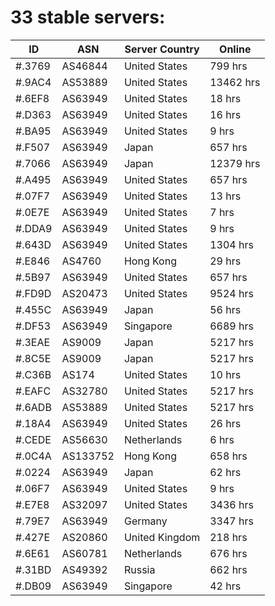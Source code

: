 # 33 stable servers:

| ID | ASN | Server Country | Online |
| ------ | ------ | ------ | ------ |
| #.3769 | AS46844 | United States | 799 hrs |
| #.9AC4 | AS53889 | United States | 13462 hrs |
| #.6EF8 | AS63949 | United States | 18 hrs |
| #.D363 | AS63949 | United States | 16 hrs |
| #.BA95 | AS63949 | United States | 9 hrs |
| #.F507 | AS63949 | Japan | 657 hrs |
| #.7066 | AS63949 | Japan | 12379 hrs |
| #.A495 | AS63949 | United States | 657 hrs |
| #.07F7 | AS63949 | United States | 13 hrs |
| #.0E7E | AS63949 | United States | 7 hrs |
| #.DDA9 | AS63949 | United States | 9 hrs |
| #.643D | AS63949 | United States | 1304 hrs |
| #.E846 | AS4760 | Hong Kong | 29 hrs |
| #.5B97 | AS63949 | United States | 657 hrs |
| #.FD9D | AS20473 | United States | 9524 hrs |
| #.455C | AS63949 | Japan | 56 hrs |
| #.DF53 | AS63949 | Singapore | 6689 hrs |
| #.3EAE | AS9009 | Japan | 5217 hrs |
| #.8C5E | AS9009 | Japan | 5217 hrs |
| #.C36B | AS174 | United States | 10 hrs |
| #.EAFC | AS32780 | United States | 5217 hrs |
| #.6ADB | AS53889 | United States | 5217 hrs |
| #.18A4 | AS63949 | United States | 26 hrs |
| #.CEDE | AS56630 | Netherlands | 6 hrs |
| #.0C4A | AS133752 | Hong Kong | 658 hrs |
| #.0224 | AS63949 | Japan | 62 hrs |
| #.06F7 | AS63949 | United States | 9 hrs |
| #.E7E8 | AS32097 | United States | 3436 hrs |
| #.79E7 | AS63949 | Germany | 3347 hrs |
| #.427E | AS20860 | United Kingdom | 218 hrs |
| #.6E61 | AS60781 | Netherlands | 676 hrs |
| #.31BD | AS49392 | Russia | 662 hrs |
| #.DB09 | AS63949 | Singapore | 42 hrs |

